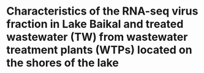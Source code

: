 # Characteristics of the RNA-seq virus fraction in Lake Baikal and treated wastewater (TW) from wastewater treatment plants (WTPs) located on the shores of the lake

